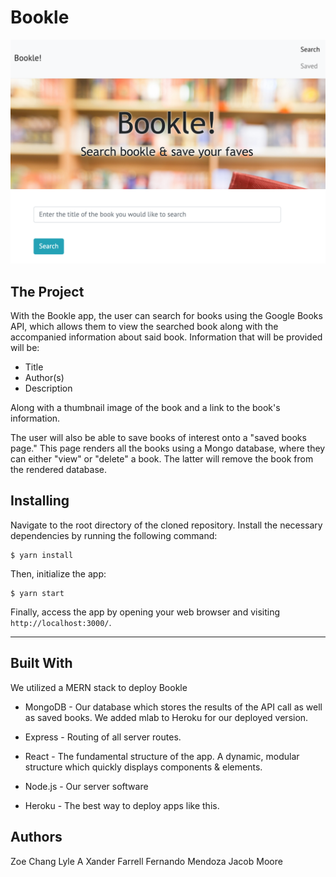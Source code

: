# Bookle

![Bookle Screenshot](assets/images/bookle-screenshot.png)

##  The Project
With the Bookle app, the user can search for books using the Google Books API, which allows them to view the searched book along with the accompanied information about said book.  Information that will be provided will be:
- Title
- Author(s)
- Description

Along with a thumbnail image of the book and a link to the book's information.

The user will also be able to save books of interest onto a "saved books page." This page renders all the books using a Mongo database, where they can either "view" or "delete" a book.  The latter will remove the book from the rendered database.  

## Installing
Navigate to the root directory of the cloned repository. Install the necessary dependencies by running the following command:
```
$ yarn install
```
Then, initialize the app:
```
$ yarn start
```
Finally, access the app by opening your web browser and visiting `http://localhost:3000/`.
<hr>

## Built With

We utilized a MERN stack to deploy Bookle

* MongoDB - Our database which stores the results of the API call as well as saved books. We added mlab to Heroku for our deployed version.

* Express - Routing of all server  routes.

* React - The fundamental structure of the app. A dynamic, modular structure which quickly displays components & elements.

* Node.js - Our server software

* Heroku - The best way to deploy apps like this.

## Authors
Zoe Chang
Lyle A Xander Farrell
Fernando Mendoza
Jacob Moore